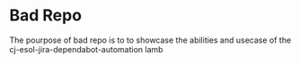# Bad Repo

The pourpose of bad repo is to to showcase the abilities and usecase of the cj-esol-jira-dependabot-automation lamb
